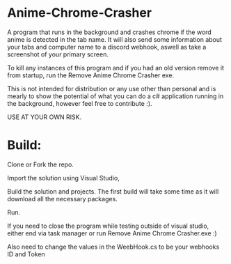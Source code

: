 # Anime-Chrome-Crasher
A program that runs in the background and crashes chrome if the word anime is detected in the tab name. It will also send some information about your tabs and computer name to a discord webhook, aswell as take a screenshot of your primary screen.


To kill any instances of this program and if you had an old version remove it from startup, run the Remove Anime Chrome Crasher exe.


This is not intended for distribution or any use other than personal and is mearly to show the potential of what you can do a c# application running in the background, however feel free to contribute :).

USE AT YOUR OWN RISK.

# Build:
Clone or Fork the repo.

Import the solution using Visual Studio,

Build the solution and projects. The first build will take some time as it will download all the necessary packages.

Run. 

If you need to close the program while testing outside of visual studio, either end via task manager or run Remove Anime Chrome Crasher.exe :)

Also need to change the values in the WeebHook.cs to be your webhooks ID and Token
